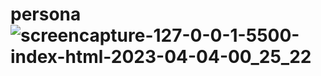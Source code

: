 # persona![screencapture-127-0-0-1-5500-index-html-2023-04-04-00_25_22](https://user-images.githubusercontent.com/127825022/229601511-368ec1f4-f29c-4604-acec-ad93467777ed.png)
